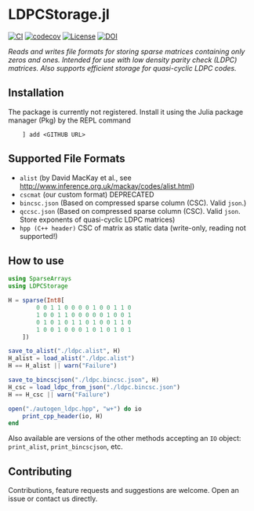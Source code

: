 # LDPCStorage.jl

[![CI](https://github.com/XQP-Munich/LDPCStorage.jl/actions/workflows/CI.yml/badge.svg)](https://github.com/XQP-Munich/LDPCStorage.jl/actions)
[![codecov](https://codecov.io/gh/XQP-Munich/LDPCStorage.jl/branch/main/graph/badge.svg?token=TGISS7YIJT)](https://codecov.io/gh/XQP-Munich/LDPCStorage.jl)
[![License](https://img.shields.io/github/license/XQP-Munich/LDPCStorage.jl)](./LICENSE)
[![DOI](https://zenodo.org/badge/DOI/10.5281/zenodo.5589595.svg)](https://doi.org/10.5281/zenodo.5589595)

*Reads and writes file formats for storing sparse matrices containing only zeros and ones.
Intended for use with low density parity check (LDPC) matrices.
Also supports efficient storage for quasi-cyclic LDPC codes.*

## Installation

The package is currently not registered. Install it using the Julia package manager (Pkg) by the REPL command

        ] add <GITHUB URL>

## Supported File Formats
- `alist` (by David MacKay et al., see http://www.inference.org.uk/mackay/codes/alist.html)
- `cscmat` (our custom format) DEPRECATED
- `bincsc.json` (Based on compressed sparse column (CSC). Valid `json`.)
- `qccsc.json` (Based on compressed sparse column (CSC). Valid `json`. Store exponents of quasi-cyclic LDPC matrices)
- `hpp (C++ header)` CSC of matrix as static data (write-only, reading not supported!)
## How to use

```julia
using SparseArrays
using LDPCStorage

H = sparse(Int8[
        0 0 1 1 0 0 0 0 1 0 0 1 1 0
        1 0 0 1 1 0 0 0 0 0 1 0 0 1
        0 1 0 1 0 1 1 0 1 0 0 1 1 0
        1 0 0 1 0 0 0 1 0 1 0 1 0 1
    ])

save_to_alist("./ldpc.alist", H)
H_alist = load_alist("./ldpc.alist")
H == H_alist || warn("Failure")

save_to_bincscjson("./ldpc.bincsc.json", H)
H_csc = load_ldpc_from_json("./ldpc.bincsc.json")
H == H_csc || warn("Failure")

open("./autogen_ldpc.hpp", "w+") do io
    print_cpp_header(io, H)
end
```

Also available are versions of the other methods accepting an `IO` object: 
`print_alist`, `print_bincscjson`, etc.

## Contributing
Contributions, feature requests and suggestions are welcome. Open an issue or contact us directly.
